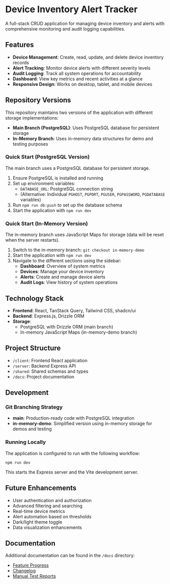 # Device Inventory Alert Tracker

A full-stack CRUD application for managing device inventory and alerts with comprehensive monitoring and audit logging capabilities.

## Features

- **Device Management**: Create, read, update, and delete device inventory records
- **Alert Tracking**: Monitor device alerts with different severity levels
- **Audit Logging**: Track all system operations for accountability
- **Dashboard**: View key metrics and recent activities at a glance
- **Responsive Design**: Works on desktop, tablet, and mobile devices

## Repository Versions

This repository maintains two versions of the application with different storage implementations:

- **Main Branch (PostgreSQL)**: Uses PostgreSQL database for persistent storage
- **In-Memory Branch**: Uses in-memory data structures for demo and testing purposes

### Quick Start (PostgreSQL Version)

The main branch uses a PostgreSQL database for persistent storage.

1. Ensure PostgreSQL is installed and running
2. Set up environment variables:
   - `DATABASE_URL`: PostgreSQL connection string
   - (Alternative: Individual `PGHOST`, `PGPORT`, `PGUSER`, `PGPASSWORD`, `PGDATABASE` variables)
3. Run `npm run db:push` to set up the database schema
4. Start the application with `npm run dev`

### Quick Start (In-Memory Version)

The in-memory branch uses JavaScript Maps for storage (data will be reset when the server restarts).

1. Switch to the in-memory branch: `git checkout in-memory-demo`
2. Start the application with `npm run dev`
3. Navigate to the different sections using the sidebar:
   - **Dashboard**: Overview of system metrics
   - **Devices**: Manage your device inventory
   - **Alerts**: Create and manage device alerts
   - **Audit Logs**: View history of system operations

## Technology Stack

- **Frontend**: React, TanStack Query, Tailwind CSS, shadcn/ui
- **Backend**: Express.js, Drizzle ORM
- **Storage**: 
  - PostgreSQL with Drizzle ORM (main branch)
  - In-memory JavaScript Maps (in-memory-demo branch)

## Project Structure

- `/client`: Frontend React application
- `/server`: Backend Express API
- `/shared`: Shared schemas and types
- `/docs`: Project documentation

## Development

### Git Branching Strategy

- **main**: Production-ready code with PostgreSQL integration
- **in-memory-demo**: Simplified version using in-memory storage for demos and testing

### Running Locally

The application is configured to run with the following workflow:

```
npm run dev
```

This starts the Express server and the Vite development server.

## Future Enhancements

- User authentication and authorization
- Advanced filtering and searching
- Real-time device metrics
- Alert automation based on thresholds
- Dark/light theme toggle
- Data visualization enhancements

## Documentation

Additional documentation can be found in the `/docs` directory:

- [Feature Progress](./docs/FEATURES.md)
- [Changelog](./docs/CHANGELOG.md)
- [Manual Test Reports](./docs/manual_test_reports.md)